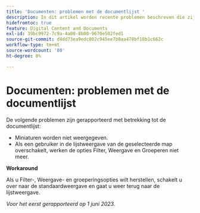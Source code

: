 ```yaml
---
title: 'Documenten: problemen met de documentlijst '
description: In dit artikel worden recente problemen beschreven die zijn gemeld met betrekking tot de documentlijst.
hidefromtoc: true
feature: Digital Content and Documents
exl-id: 39bc9972-7c9a-4a00-8b00-9670e502fed1
source-git-commit: d4dd73ea9edc802c945ee7b8aa478bf18b1c662c
workflow-type: tm+mt
source-wordcount: '80'
ht-degree: 0%

---
```


# Documenten: problemen met de documentlijst

<!--This article is on the WF and WFP TOCs. Valid issue, won't fix (Won't fix tab).-->

De volgende problemen zijn gerapporteerd met betrekking tot de documentlijst:

* Miniaturen worden niet weergegeven.
* Als een gebruiker in de lijstweergave van de geselecteerde map overschakelt, werken de opties Filter, Weergave en Groeperen niet meer.

**Workaround**

Als u Filter-, Weergave- en groeperingsopties wilt herstellen, schakelt u over naar de standaardweergave en gaat u weer terug naar de lijstweergave.

_Voor het eerst gerapporteerd op 1 juni 2023._
